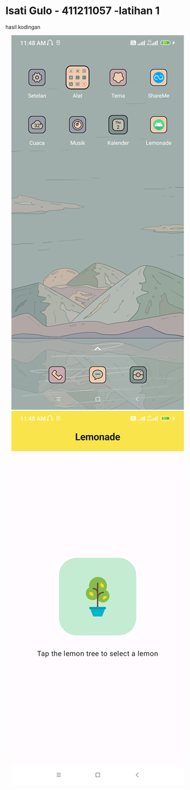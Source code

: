# Isati Gulo - 411211057 -latihan 1
hasil kodingan
<center>  
  <img src="gambar-1.jpg" />
  <img src="gambar-2.jpg" />
</center>
